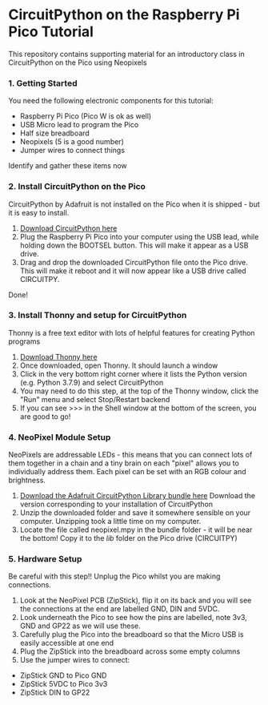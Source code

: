 # CircuitPython on the Raspberry Pi Pico Tutorial

This repository contains supporting material for an introductory class in CircuitPython on the Pico using Neopixels 

### 1. Getting Started

You need the following electronic components for this tutorial:
- Raspberry Pi Pico (Pico W is ok as well)
- USB Micro lead to program the Pico
- Half size breadboard
- Neopixels (5 is a good number)
- Jumper wires to connect things

Identify and gather these items now

### 2. Install CircuitPython on the Pico

CircuitPython by Adafruit is not installed on the Pico when it is shipped - but it is easy to install.

1. [Download CircuitPython here](https://circuitpython.org/board/raspberry_pi_pico/)
2. Plug the Raspberry Pi Pico into your computer using the USB lead, while holding down the BOOTSEL button. This will make it appear as a USB drive.
3. Drag and drop the downloaded CircuitPython file onto the Pico drive. This will make it reboot and it will now appear like a USB drive called CIRCUITPY.

Done!

### 3. Install Thonny and setup for CircuitPython

Thonny is a free text editor with lots of helpful features for creating Python programs

1. [Download Thonny here](https://thonny.org/)
2. Once downloaded, open Thonny. It should launch a window
3. Click in the very bottom right corner where it lists the Python version (e.g. Python 3.7.9) and select CircuitPython
4. You may need to do this step, at the top of the Thonny window, click the "Run" menu and select Stop/Restart backend
5. If you can see >>> in the Shell window at the bottom of the screen, you are good to go!

### 4. NeoPixel Module Setup

NeoPixels are addressable LEDs - this means that you can connect lots of them together in a chain and a tiny brain on each "pixel" allows you to individually address them. Each pixel can be set with an RGB colour and brightness. 

1. [Download the Adafruit CircuitPython Library bundle here](https://circuitpython.org/libraries) Download the version corresponding to your installation of CircuitPython
2. Unzip the downloaded folder and save it somewhere sensible on your computer. Unzipping took a little time on my computer.
3. Locate the file called neopixel.mpy in the bundle folder - it will be near the bottom! Copy it to the *lib* folder on the Pico drive (CIRCUITPY)

### 5. Hardware Setup

Be careful with this step!! Unplug the Pico whilst you are making connections.

1. Look at the NeoPixel PCB (ZipStick), flip it on its back and you will see the connections at the end are labelled GND, DIN and 5VDC.
2. Look underneath the Pico to see how the pins are labelled, note 3v3, GND and GP22 as we will use these.
2. Carefully plug the Pico into the breadboard so that the Micro USB is easily accessible at one end
3. Plug the ZipStick into the breadboard across some empty columns
4. Use the jumper wires to connect:
  - ZipStick GND to Pico GND
  - ZipStick 5VDC to Pico 3v3
  - ZipStick DIN to GP22
